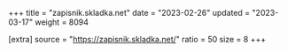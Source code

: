 +++
title = "zapisnik.skladka.net"
date = "2023-02-26"
updated = "2023-03-17"
weight = 8094

[extra]
source = "https://zapisnik.skladka.net/"
ratio = 50
size = 8
+++
